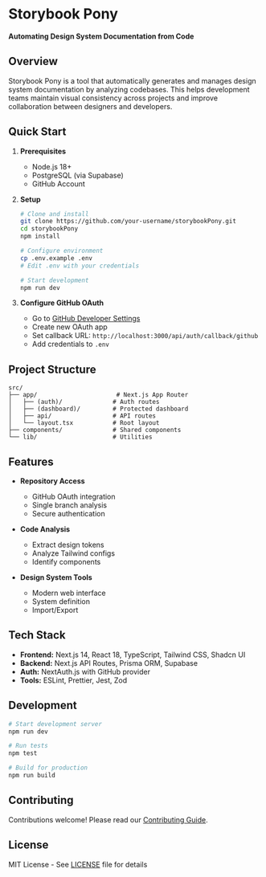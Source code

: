 # Storybook Pony

**Automating Design System Documentation from Code**

## Overview

Storybook Pony is a tool that automatically generates and manages design system documentation by analyzing codebases. This helps development teams maintain visual consistency across projects and improve collaboration between designers and developers.

## Quick Start

1. **Prerequisites**
   - Node.js 18+
   - PostgreSQL (via Supabase)
   - GitHub Account

2. **Setup**
   ```bash
   # Clone and install
   git clone https://github.com/your-username/storybookPony.git
   cd storybookPony
   npm install

   # Configure environment
   cp .env.example .env
   # Edit .env with your credentials

   # Start development
   npm run dev
   ```

3. **Configure GitHub OAuth**
   - Go to [GitHub Developer Settings](https://github.com/settings/developers)
   - Create new OAuth app
   - Set callback URL: `http://localhost:3000/api/auth/callback/github`
   - Add credentials to `.env`

## Project Structure

```
src/
├── app/                      # Next.js App Router
│   ├── (auth)/              # Auth routes
│   ├── (dashboard)/         # Protected dashboard
│   ├── api/                 # API routes
│   └── layout.tsx           # Root layout
├── components/              # Shared components
└── lib/                     # Utilities
```

## Features

- **Repository Access**
  - GitHub OAuth integration
  - Single branch analysis
  - Secure authentication

- **Code Analysis**
  - Extract design tokens
  - Analyze Tailwind configs
  - Identify components

- **Design System Tools**
  - Modern web interface
  - System definition
  - Import/Export

## Tech Stack

- **Frontend:** Next.js 14, React 18, TypeScript, Tailwind CSS, Shadcn UI
- **Backend:** Next.js API Routes, Prisma ORM, Supabase
- **Auth:** NextAuth.js with GitHub provider
- **Tools:** ESLint, Prettier, Jest, Zod

## Development

```bash
# Start development server
npm run dev

# Run tests
npm test

# Build for production
npm run build
```

## Contributing

Contributions welcome! Please read our [Contributing Guide](CONTRIBUTING.md).

## License

MIT License - See [LICENSE](LICENSE) file for details
